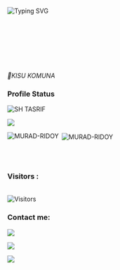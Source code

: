 ![Typing SVG](https://readme-typing-svg.herokuapp.com?color=%23F70B10&size=27&lines=This+is+MURAD-RIDOY;+It's+Not+A+Name+Brother;It's+A+Brand;Thank+You+Everyone+Love+You+All)

<div>
<!-- <a href="https://github.com/Murad-rhm"> <img src="https://avatars.githubusercontent.com/" alt="ToxicNoob" height="185" width="185" align="left"></a>
-->
<br>
</div>

<br><br><br><br><br>
<I> 🙂KISU KOMUNA</I>
<h3>Profile Status </h3>

<p align="left"> <img src="https://komarev.com/ghpvc/?username=Murad-rhm&label=Profile%20views&color=0e75b6&style=flat" alt="SH TASRIF" /> </p>
<img align="center" src="https://metrics.lecoq.io/Murad-rhm">

<p><img align="left" src="https://github-readme-stats.vercel.app/api/top-langs?username=Murad-rhm&show_icons=true&locale=en&layout=compact&theme=dark" alt="MURAD-RIDOY"/></p>

<p>&nbsp;<img align="center" src="https://github-readme-stats.vercel.app/api?username=Murad-rhm&show_icons=true&locale=en&theme=dark" alt="MURAD-RIDOY" /></p>

<br><br>
<h3>Visitors :</h3>
<br>
<img src="https://profile-counter.glitch.me/Murad-rhm/count.svg" alt="Visitors">

### Contact me:

<a href="https://github.com/Murad-rhm" target="_blank"><img src="https://img.shields.io/badge/Github-RHM-green?style=for-the-badge&logo=github"></a>

<a href="https://www.facebook.com/Murad.Attitudeboy.94.mama?mibextid=ZbWKwL" target="_blank"><img src="https://img.shields.io/badge/FaceBook-MURAD RIDOY-purple?style=for-the-badge&logo=facebook"></a>

<a href="mailto: muradhridoy2@gmail.com" target="_blank"><img src="https://img.shields.io/badge/Email-muradhridoy2@gmail.com-teal?style=for-the-badge&logo=gmail"></a>
